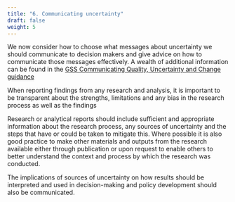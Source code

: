 ```yaml
---
title: "6. Communicating uncertainty"
draft: false
weight: 5
---
```


We now consider how to choose what messages about uncertainty we should communicate to decision makers and give advice on how to communicate those messages effectively. A wealth of additional information can be found in the [GSS Communicating Quality, Uncertainty and Change guidance](https://analysisfunction.civilservice.gov.uk/policy-store/communicating-quality-uncertainty-and-change/)

When reporting findings from any research and analysis, it is important to be transparent about the strengths, limitations and any bias in the research process as well as the findings

Research or analytical reports should include sufficient and appropriate information about the research process, any sources of uncertainty and the steps that have or could be taken to mitigate this. Where possible it is also good practice to make other materials and outputs from the research available either through publication or upon request to enable others to better understand the context and process by which the research was conducted.

The implications of sources of uncertainty on how results should be interpreted and used in decision-making and policy development should also be communicated.
